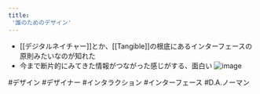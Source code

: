 ```yaml
---
title:
 '誰のためのデザイン'
---
```


- [[デジタルネイチャー]]とか、[[Tangible]]の根底にあるインターフェースの原則みたいなのが知れた
- 今まで断片的にみてきた情報がつながった感じがする、面白い
![image](https://gyazo.com/0069e5deedc29e2c6f203c4e11a4013a/thumb/1000)


#デザイン
#デザイナー
#インタラクション
#インターフェース
#D.A.ノーマン
